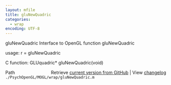 ```yaml
---
layout: mfile
title: gluNewQuadric
categories:
  - wrap
encoding: UTF-8
---
```


gluNewQuadric  Interface to OpenGL function gluNewQuadric

usage:  r = gluNewQuadric

C function:  GLUquadric\* gluNewQuadric\(void\)


<div class="code_header" style="text-align:right;">
  <span style="float:left;">Path&nbsp;&nbsp;</span> <span class="counter">Retrieve <a href=
  "https://raw.github.com/Psychtoolbox-3/Psychtoolbox-3/beta/./PsychOpenGL/MOGL/wrap/gluNewQuadric.m">current version from GitHub</a> | View <a href=
  "https://github.com/Psychtoolbox-3/Psychtoolbox-3/commits/beta/./PsychOpenGL/MOGL/wrap/gluNewQuadric.m">changelog</a></span>
</div>
<div class="code">
  <code>./PsychOpenGL/MOGL/wrap/gluNewQuadric.m</code>
</div>

